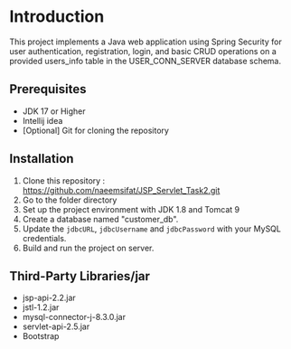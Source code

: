 # Introduction

This project implements a Java web application using Spring Security for user authentication, registration, login, and basic CRUD operations on a provided users_info table in the USER_CONN_SERVER database schema.

## Prerequisites

- JDK 17 or Higher
- Intellij idea
- [Optional] Git for cloning the repository

## Installation

1. Clone this repository : https://github.com/naeemsifat/JSP_Servlet_Task2.git
2. Go to the folder directory
3. Set up the project environment with JDK 1.8 and Tomcat 9
4. Create a database named "customer_db".
5. Update the `jdbcURL`, `jdbcUsername` and `jdbcPassword` with your MySQL credentials.
6. Build and run the project on server.

## Third-Party Libraries/jar

- jsp-api-2.2.jar
- jstl-1.2.jar
- mysql-connector-j-8.3.0.jar
- servlet-api-2.5.jar
- Bootstrap
